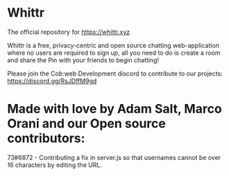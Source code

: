 # Whittr
The official repository for https://whittr.xyz

Whittr is a free, privacy-centric and open source chatting web-application where no users are required to sign up, all you need to do is create a room and share the Pin with your friends to begin chatting!

Please join the Cob:web Development discord to contribute to our projects: https://discord.gg/RsJDffM9gd

# Made with love by Adam Salt, Marco Orani and our Open source contributors: 

73#6872 - Contributing a fix in server.js so that usernames cannot be over 16 characters by editing the URL.
